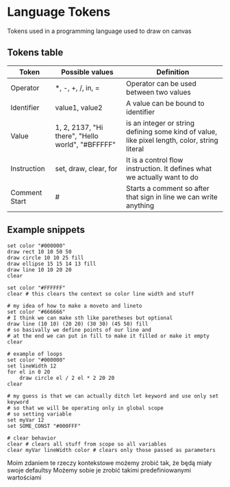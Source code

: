 # Language Tokens

Tokens used in a programming language used to draw on canvas

## Tokens table

| Token         | Possible values                                  | Definition                                                                                    |
| ------------- | ------------------------------------------------ | --------------------------------------------------------------------------------------------- |
| Operator      | \*, -, +, /, in, =                               | Operator can be used between two values                                                       |
| Identifier    | value1, value2                                   | A value can be bound to identifier                                                            |
| Value         | 1, 2, 2137, "Hi there", "Hello world", "#BFFFFF" | is an integer or string defining some kind of value, like pixel length, color, string literal |
| Instruction   | set, draw, clear, for                            | It is a control flow instruction. It defines what we actually want to do                      |
| Comment Start | #                                                | Starts a comment so after that sign in line we can write anything                             |

## Example snippets

```
set color "#000000"
draw rect 10 10 50 50
draw circle 10 10 25 fill
draw ellipse 15 15 14 13 fill
draw line 10 10 20 20
clear

set color "#FFFFFF"
clear # this clears the context so color line width and stuff

# my idea of how to make a moveto and lineto
set color "#666666"
# I think we can make sth like paretheses but optional
draw line (10 10) (20 20) (30 30) (45 50) fill
# so basivally we define points of our line and
# at the end we can put in fill to make it filled or make it empty
clear

# example of loops
set color "#000000"
set lineWidth 12
for el in 0 20
    draw circle el / 2 el * 2 20 20
clear

# my guess is that we can actually ditch let keyword and use only set keyword
# so that we will be operating only in global scope
# so setting variable
set myVar 12
set SOME_CONST "#000FFF"

# clear behavior
clear # clears all stuff from scope so all variables
clear myVar lineWidth color # clears only those passed as parameters

```

Moim zdaniem te rzeczy kontekstowe możemy zrobić tak, że będą miały swoje defaultsy
Możemy sobie je zrobić takimi predefiniowanymi wartościami
